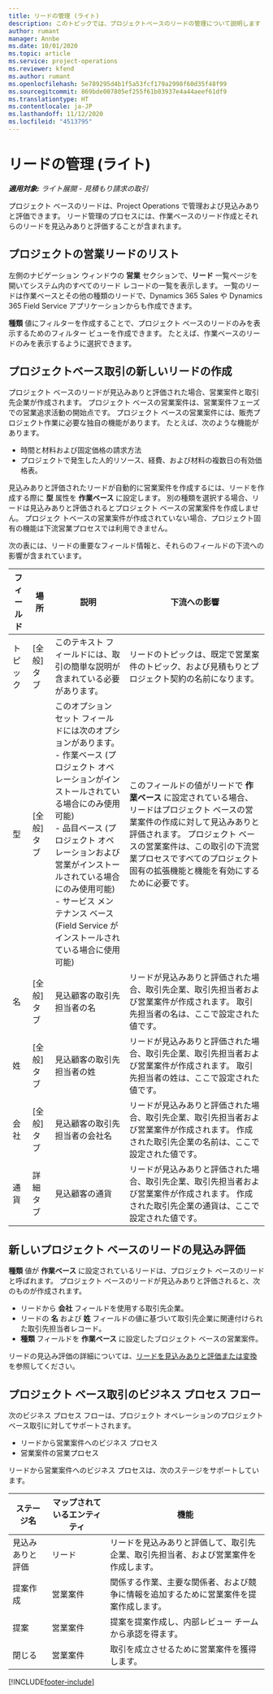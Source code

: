 ```yaml
---
title: リードの管理 (ライト)
description: このトピックでは、プロジェクトベースのリードの管理について説明します (メリット)。
author: rumant
manager: Annbe
ms.date: 10/01/2020
ms.topic: article
ms.service: project-operations
ms.reviewer: kfend
ms.author: rumant
ms.openlocfilehash: 5e789295d4b1f5a53fcf179a2998f60d35f48f99
ms.sourcegitcommit: 869bde007805ef255f61b03937e4a44aeef61df9
ms.translationtype: HT
ms.contentlocale: ja-JP
ms.lasthandoff: 11/12/2020
ms.locfileid: "4513795"
---
```

# <a name="manage-leads---lite"></a>リードの管理 (ライト)

_**適用対象:** ライト展開 - 見積もり請求の取引_

プロジェクト ベースのリードは、Project Operations で管理および見込みありと評価できます。 リード管理のプロセスには、作業ベースのリード作成とそれらのリードを見込みありと評価することが含まれます。 

## <a name="list-of-project-sales-leads"></a>プロジェクトの営業リードのリスト

左側のナビゲーション ウィンドウの **営業** セクションで、**リード** 一覧ページを開いてシステム内のすべてのリード レコードの一覧を表示します。 一覧のリードは作業ベースとその他の種類のリードで、Dynamics 365 Sales や Dynamics 365 Field Service アプリケーションからも作成できます。

**種類** 値にフィルターを作成することで、プロジェクト ベースのリードのみを表示するためのフィルター ビューを作成できます。 たとえば、作業ベースのリードのみを表示するように選択できます。

## <a name="creating-a-new-lead-for-a-project-based-deal"></a>プロジェクトベース取引の新しいリードの作成

プロジェクト ベースのリードが見込みありと評価された場合、営業案件と取引先企業が作成されます。 プロジェクト ベースの営業案件は、営業案件フェーズでの営業追求活動の開始点です。 プロジェクト ベースの営業案件には、販売プロジェクト作業に必要な独自の機能があります。 たとえば、次のような機能があります。

- 時間と材料および固定価格の請求方法
- プロジェクトで発生した人的リソース、経費、および材料の複数日の有効価格表。

見込みありと評価されたリードが自動的に営業案件を作成するには、リードを作成する際に **型** 属性を **作業ベース** に設定します。 別の種類を選択する場合、リードは見込みありと評価されるとプロジェクト ベースの営業案件を作成しません。 プロジェク トベースの営業案件が作成されていない場合、プロジェクト固有の機能は下流営業プロセスでは利用できません。

次の表には、リードの重要なフィールド情報と、それらのフィールドの下流への影響が含まれています。

| **フィールド** | **場所** | **説明** | **下流への影響** |
| --- | --- | --- | --- |
| トピック | [全般] タブ | このテキスト フィールドには、取引の簡単な説明が含まれている必要があります。 | リードのトピックは、既定で営業案件のトピック、および見積もりとプロジェクト契約の名前になります。 |
| 型 | [全般] タブ | このオプション セット フィールドには次のオプションがあります。</br>- 作業ベース (プロジェクト オペレーションがインストールされている場合にのみ使用可能)</br>- 品目ベース (プロジェクト オペレーションおよび営業がインストールされている場合にのみ使用可能)</br>- サービス メンテナンス ベース (Field Service がインストールされている場合に使用可能) | このフィールドの値がリードで **作業ベース** に設定されている場合、リードはプロジェクト ベースの営業案件の作成に対して見込みありと評価されます。 プロジェクト ベースの営業案件は、この取引の下流営業プロセスですべてのプロジェクト固有の拡張機能と機能を有効にするために必要です。 |
| 名 | [全般] タブ | 見込顧客の取引先担当者の名 | リードが見込みありと評価された場合、取引先企業、取引先担当者および営業案件が作成されます。 取引先担当者の名は、ここで設定された値です。 |
| 姓 | [全般] タブ | 見込顧客の取引先担当者の姓 | リードが見込みありと評価された場合、取引先企業、取引先担当者および営業案件が作成されます。 取引先担当者の姓は、ここで設定された値です。 |
| 会社 | [全般] タブ | 見込顧客の取引先担当者の会社名 | リードが見込みありと評価された場合、取引先企業、取引先担当者および営業案件が作成されます。 作成された取引先企業の名前は、ここで設定された値です。 |
| 通貨 | 詳細タブ | 見込顧客の通貨 | リードが見込みありと評価された場合、取引先企業、取引先担当者および営業案件が作成されます。 作成された取引先企業の通貨は、ここで設定された値です。 |

## <a name="qualify-a-new-project-based-lead"></a>新しいプロジェクト ベースのリードの見込み評価

**種類** 値が **作業ベース** に設定されているリードは、プロジェクト ベースのリードと呼ばれます。 プロジェクト ベースのリードが見込みありと評価されると、次のものが作成されます。

- リードから **会社** フィールドを使用する取引先企業。
- リードの **名** および **姓** フィールドの値に基づいて取引先企業に関連付けられた取引先担当者レコード。
- **種類** フィールドを **作業ベース** に設定したブロジェクト ベースの営業案件。

リードの見込み評価の詳細については、[リードを見込みありと評価または変換](https://docs.microsoft.com/dynamics365/sales-enterprise/qualify-lead-convert-opportunity-sales) を参照してください。

## <a name="business-process-flow-for-project-based-deals"></a>プロジェクト ベース取引のビジネス プロセス フロー

次のビジネス プロセス フローは、プロジェクト オペレーションのプロジェクト ベース取引に対してサポートされます。

- リードから営業案件へのビジネス プロセス
- 営業案件の営業プロセス

リードから営業案件へのビジネス プロセスは、次のステージをサポートしています。

| ステージ名 | マップされているエンティティ | 機能 |
| --- | --- | --- |
| 見込みありと評価 | ​​リード | リードを見込みありと評価して、取引先企業、取引先担当者、および営業案件を作成します。 |
| 提案作成 | 営業案件​​ | 関係する作業、主要な関係者、および競争に情報を追加するために営業案件を提案作成します。 |
| 提案 | 営業案件​​ | 提案を提案作成し、内部レビュー チームから承認を得ます。 |
| 閉じる​​ | 営業案件​​ | 取引を成立させるために営業案件を獲得します。 |


[!INCLUDE[footer-include](../../includes/footer-banner.md)]